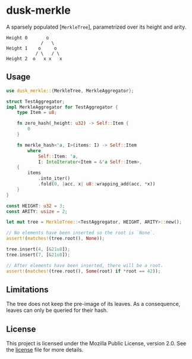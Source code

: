 # dusk-merkle

A sparsely populated [`MerkleTree`], parametrized over its height and arity.
```text
Height 0       o
             /   \
Height 1    o     o 
           / \   / \
Height 2  o   x x   x 
```

## Usage
```rust
use dusk_merkle::{MerkleTree, MerkleAggregator};

struct TestAggregator;
impl MerkleAggregator for TestAggregator {
    type Item = u8;

    fn zero_hash(_height: u32) -> Self::Item {
        0
    }

    fn merkle_hash<'a, I>(items: I) -> Self::Item
        where
            Self::Item: 'a,
            I: IntoIterator<Item = &'a Self::Item>,
    {
        items
            .into_iter()
            .fold(0, |acc, x| u8::wrapping_add(acc, *x))
    }
}

const HEIGHT: u32 = 3;
const ARITY: usize = 2;

let mut tree = MerkleTree::<TestAggregator, HEIGHT, ARITY>::new();

// No elements have been inserted so the root is `None`.
assert!(matches!(tree.root(), None));

tree.insert(4, [&21u8]);
tree.insert(7, [&21u8]);

// After elements have been inserted, there will be a root.
assert!(matches!(tree.root(), Some(root) if *root == 42));
```
## Limitations
The tree does not keep the pre-image of its leaves. As a consequence, leaves
can only be queried for their hash.

## License

This project is licensed under the Mozilla Public License, version 2.0. See the
[license](./LICENSE) file for more details.
